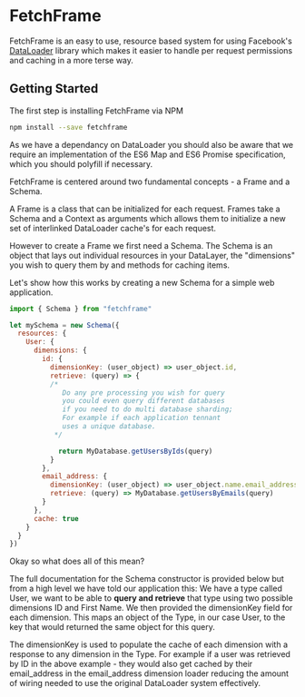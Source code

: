 # FetchFrame

FetchFrame is an easy to use, resource based system for using Facebook's [DataLoader](https://github.com/facebook/dataloader) library which makes it easier to handle per request permissions
and caching in a more terse way.

## Getting Started

The first step is installing FetchFrame via NPM

```sh
npm install --save fetchframe
```

As we have a dependancy on DataLoader you should also be aware that we require an implementation of the ES6 Map and ES6 Promise specification, which you should polyfill if necessary.

FetchFrame is centered around two fundamental concepts - a Frame and a Schema.

A Frame is a class that can be initialized for each request. Frames take a Schema and a Context as arguments which allows them to initialize a new set of interlinked DataLoader cache's for each request.

However to create a Frame we first need a Schema. The Schema is an object that lays out individual resources in your DataLayer, the "dimensions" you wish to query them by and methods for caching items.

Let's show how this works by creating a new Schema for a simple web application.

```javascript
import { Schema } from "fetchframe"

let mySchema = new Schema({
  resources: {
    User: {
      dimensions: {
        id: {
          dimensionKey: (user_object) => user_object.id,
          retrieve: (query) => {
          /*
             Do any pre processing you wish for query
             you could even query different databases
             if you need to do multi database sharding;
             For example if each application tennant
             uses a unique database.
           */

            return MyDatabase.getUsersByIds(query)
          }
        },
        email_address: {
          dimensionKey: (user_object) => user_object.name.email_address,
          retrieve: (query) => MyDatabase.getUsersByEmails(query)
        }
      },
      cache: true
    }
  }
})
```

Okay so what does all of this mean?

The full documentation for the Schema constructor is provided below but from a high level we have told our application this: We have a type called User, we want to be able to **query and retrieve** that type using two possible dimensions ID and First Name. We then provided the dimensionKey field for each dimension. This maps an object of the Type, in our case User, to the key that would returned the same object for this query.

The dimensionKey is used to populate the cache of each dimension with a response to any dimension in the Type. For example if a user was retrieved by ID in the above example - they would also get cached by their email_address in the email_address dimension loader reducing the amount of wiring needed to use the original DataLoader system effectively.
